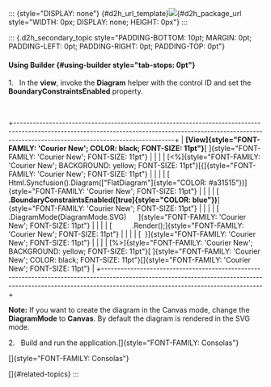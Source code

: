 ::: {style="DISPLAY: none"}
[](ms-xhelp:///?Id=d2h_url_template){#d2h_url_template}![](!package_url!){#d2h_package_url style="WIDTH: 0px; DISPLAY: none; HEIGHT: 0px"}
:::

::: {.d2h_secondary_topic style="PADDING-BOTTOM: 10pt; MARGIN: 0pt; PADDING-LEFT: 0pt; PADDING-RIGHT: 0pt; PADDING-TOP: 0pt"}
#### Using Builder {#using-builder style="tab-stops: 0pt"}

1.   In the **view**, invoke the **Diagram** helper with the control ID and set the **BoundaryConstraintsEnabled** property.

 

+-------------------------------------------------------------------------------------------------------------------------------------------------------------------------------------------------------------+
| **[View]{style="FONT-FAMILY: 'Courier New'; COLOR: black; FONT-SIZE: 11pt"}**[ ]{style="FONT-FAMILY: 'Courier New'; FONT-SIZE: 11pt"}                                                                       |
|                                                                                                                                                                                                             |
| [\<%]{style="FONT-FAMILY: 'Courier New'; BACKGROUND: yellow; FONT-SIZE: 11pt"}[{]{style="FONT-FAMILY: 'Courier New'; FONT-SIZE: 11pt"}                                                                      |
|                                                                                                                                                                                                             |
| [      Html.Syncfusion().Diagram([\"FlatDiagram\"]{style="COLOR: #a31515"})]{style="FONT-FAMILY: 'Courier New'; FONT-SIZE: 11pt"}                                                                           |
|                                                                                                                                                                                                             |
| [          **.BoundaryConstraintsEnabled([true]{style="COLOR: blue"})**]{style="FONT-FAMILY: 'Courier New'; FONT-SIZE: 11pt"}                                                                               |
|                                                                                                                                                                                                             |
| [          .DiagramMode(DiagramMode.SVG)      ]{style="FONT-FAMILY: 'Courier New'; FONT-SIZE: 11pt"}                                                                                                        |
|                                                                                                                                                                                                             |
| [          .Render();]{style="FONT-FAMILY: 'Courier New'; FONT-SIZE: 11pt"}                                                                                                                                 |
|                                                                                                                                                                                                             |
| [  }]{style="FONT-FAMILY: 'Courier New'; FONT-SIZE: 11pt"}                                                                                                                                                  |
|                                                                                                                                                                                                             |
| [%\>]{style="FONT-FAMILY: 'Courier New'; BACKGROUND: yellow; FONT-SIZE: 11pt"}[ ]{style="FONT-FAMILY: 'Courier New'; COLOR: black; FONT-SIZE: 11pt"}[]{style="FONT-FAMILY: 'Courier New'; FONT-SIZE: 11pt"} |
+-------------------------------------------------------------------------------------------------------------------------------------------------------------------------------------------------------------+

**Note:** If you want to create the diagram in the Canvas mode, change the **DiagramMode** to **Canvas**. By default the diagram is rendered in the SVG mode.

2.   Build and run the application.[]{style="FONT-FAMILY: Consolas"}

[]{style="FONT-FAMILY: Consolas"} 

[]{#related-topics}
:::
